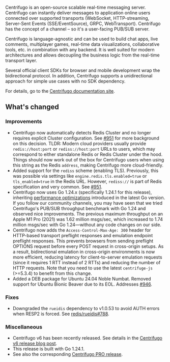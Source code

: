 Centrifugo is an open-source scalable real-time messaging server. Centrifugo can instantly deliver messages to application online users connected over supported transports (WebSocket, HTTP-streaming, Server-Sent Events (SSE/EventSource), GRPC, WebTransport). Centrifugo has the concept of a channel – so it's a user-facing PUB/SUB server.

Centrifugo is language-agnostic and can be used to build chat apps, live comments, multiplayer games, real-time data visualizations, collaborative tools, etc. in combination with any backend. It is well suited for modern architectures and allows decoupling the business logic from the real-time transport layer.

Several official client SDKs for browser and mobile development wrap the bidirectional protocol. In addition, Centrifugo supports a unidirectional approach for simple use cases with no SDK dependency.

For details, go to the [Centrifugo documentation site](https://centrifugal.dev).

## What's changed

### Improvements

* Centrifugo now automatically detects Redis Cluster and no longer requires explicit Cluster configuration. See [#951](https://github.com/centrifugal/centrifugo/pull/951) for more background on this decision. TLDR: Modern cloud providers usually provide `redis://host:port` or `rediss://host:port` URLs to users, which may correspond to either standalone Redis or Redis Cluster under the hood. Things should now work out of the box for Centrifugo users when using this string as the Redis `address`, making Centrifugo more cloud-friendly.
* Added support for the `rediss` scheme (enabling TLS). Previously, this was possible via settings like `engine.redis.tls.enabled=true` or `tls_enabled=true` in the Redis URL. However, `rediss://` is part of Redis specification and very common. See [#951](https://github.com/centrifugal/centrifugo/pull/951).
* Centrifugo now uses Go 1.24.x (specifically 1.24.1 for this release), inheriting [performance optimizations](https://go.dev/blog/go1.24#performance-improvements) introduced in the latest Go version. If you follow our community channels, you may have seen that we tried Centrifugo's PUB/SUB throughput benchmark with Go 1.24 and observed nice improvements. The previous maximum throughput on an Apple M1 Pro (2021) was 1.62 million msgs/sec, which increased to 1.74 million msgs/sec with Go 1.24—without any code changes on our side.
* Centrifugo now adds the `Access-Control-Max-Age: 300` header for HTTP-based transport preflight responses and emulation endpoint preflight responses. This prevents browsers from sending preflight OPTIONS request before every POST request in cross-origin setups. As a result, bidirectional emulation in cross-origin environments is now more efficient, reducing latency for client-to-server emulation requests (since it requires 1 RTT instead of 2 RTTs) and reducing the number of HTTP requests. Note that you need to use the latest `centrifuge-js` (>=5.3.4) to benefit from this change.
* Added a DEB package for Ubuntu 24.04 Noble Numbat. Removed support for Ubuntu Bionic Beaver due to its EOL. Addresses [#946](https://github.com/centrifugal/centrifugo/issues/946).

### Fixes

* Downgraded the `rueidis` dependency to v1.0.53 to avoid AUTH errors when RESP2 is forced. See [redis/rueidis#788](https://github.com/redis/rueidis/issues/788).

### Miscellaneous

* Centrifugo v6 has been recently released. See details in the [Centrifugo v6 release blog post](https://centrifugal.dev/blog/2025/01/16/centrifugo-v6-released).
* This release is built with Go 1.24.1.
* See also the corresponding [Centrifugo PRO release](https://github.com/centrifugal/centrifugo-pro/releases/tag/v6.1.0).
